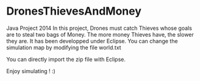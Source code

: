 # DronesThievesAndMoney
Java Project 2014
In this project, Drones must catch Thieves whose goals are to steal two bags of Money. The more money Thieves have, the slower they are. It has been developped under Eclipse. You can change the simulation map by modifying the file world.txt

You can directly import the zip file with Eclipse.

Enjoy simulating ! :)
